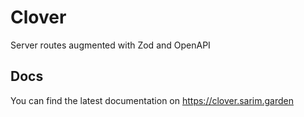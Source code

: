 # Clover

Server routes augmented with Zod and OpenAPI

## Docs

You can find the latest documentation on https://clover.sarim.garden
